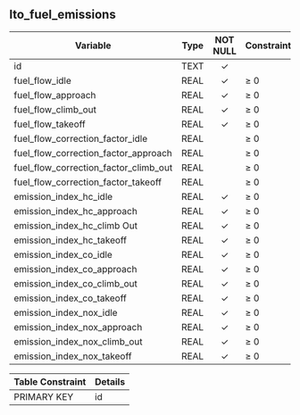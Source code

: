 ## lto_fuel_emissions

| Variable                              | Type | NOT NULL | Constraint      |
|---------------------------------------|------|:--------:|-----------------|
| id                                    | TEXT | &#10003; |                 |
| fuel_flow_idle                        | REAL | &#10003; | &#8805; 0       |
| fuel_flow_approach                    | REAL | &#10003; | &#8805; 0       |
| fuel_flow_climb_out                   | REAL | &#10003; | &#8805; 0       |
| fuel_flow_takeoff                     | REAL | &#10003; | &#8805; 0       |
| fuel_flow_correction_factor_idle      | REAL |          | &#8805; 0       |
| fuel_flow_correction_factor_approach  | REAL |          | &#8805; 0       |
| fuel_flow_correction_factor_climb_out | REAL |          | &#8805; 0       |
| fuel_flow_correction_factor_takeoff   | REAL |          | &#8805; 0       |
| emission_index_hc_idle                | REAL | &#10003; | &#8805; 0       |
| emission_index_hc_approach            | REAL | &#10003; | &#8805; 0       |
| emission_index_hc_climb Out           | REAL | &#10003; | &#8805; 0       |
| emission_index_hc_takeoff             | REAL | &#10003; | &#8805; 0       |
| emission_index_co_idle                | REAL | &#10003; | &#8805; 0       |
| emission_index_co_approach            | REAL | &#10003; | &#8805; 0       |
| emission_index_co_climb_out           | REAL | &#10003; | &#8805; 0       |
| emission_index_co_takeoff             | REAL | &#10003; | &#8805; 0       |
| emission_index_nox_idle               | REAL | &#10003; | &#8805; 0       |
| emission_index_nox_approach           | REAL | &#10003; | &#8805; 0       |
| emission_index_nox_climb_out          | REAL | &#10003; | &#8805; 0       |
| emission_index_nox_takeoff            | REAL | &#10003; | &#8805; 0       |

| Table Constraint | Details |
|------------------|---------|
| PRIMARY KEY      | id      |

